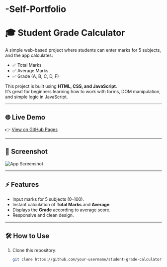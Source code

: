 # -Self-Portfolio
# 🎓 Student Grade Calculator

A simple web-based project where students can enter marks for 5 subjects, and the app calculates:

- ✅ Total Marks  
- ✅ Average Marks  
- ✅ Grade (A, B, C, D, F)  

This project is built using **HTML, CSS, and JavaScript**.  
It’s great for beginners learning how to work with forms, DOM manipulation, and simple logic in JavaScript.

---

## 🌐 Live Demo
👉 [View on GitHub Pages](https://Clarion231.github.io/student-grade-calculator/)  


---

## 📸 Screenshot
![App Screenshot](screenshot.png)  


---

## ⚡ Features
- Input marks for 5 subjects (0–100).  
- Instant calculation of **Total Marks** and **Average**.  
- Displays the **Grade** according to average score.  
- Responsive and clean design.  

---

## 🛠️ How to Use
1. Clone this repository:
   ```bash
   git clone https://github.com/your-username/student-grade-calculator.git
